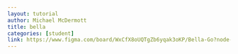 ```yaml
---
layout: tutorial
author: Michael McDermott
title: bella
categories: [student]
link: https://www.figma.com/board/WxCfX8oUQTgZb6yqak3oKP/Bella-Go?node-id=0-1&t=eQV3xG8vhQzLOF6F-1
---
```

